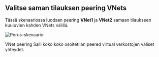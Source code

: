 ## <a name="peering-vnets-in-the-same-subscription"></a>Valitse saman tilauksen peering VNets

Tässä skenaariossa luodaan peering **VNet1** ja **VNet2** samaan tilaukseen kuuluvien kahden VNets välillä. 

![Perus-skenaario](./media/virtual-networks-create-vnetpeering-scenario-basic-include/figure01.PNG)

VNet peering Salli koko koko osoitetilan peered virtual verkostojen väliset yhteydet.    